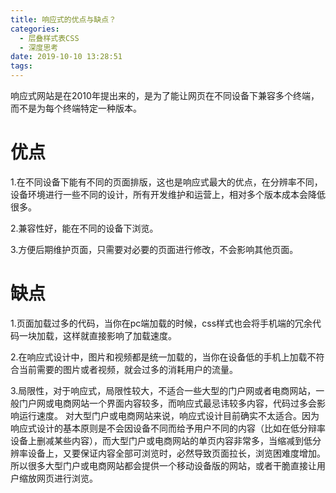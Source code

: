 ```yaml
---
title: 响应式的优点与缺点？
categories:
  - 层叠样式表CSS
  - 深度思考
date: 2019-10-10 13:28:51
tags:
---
```

响应式网站是在2010年提出来的，是为了能让网页在不同设备下兼容多个终端，而不是为每个终端特定一种版本。 

# 优点

1.在不同设备下能有不同的页面排版，这也是响应式最大的优点，在分辨率不同，设备环境进行一些不同的设计，所有开发维护和运营上，相对多个版本成本会降低很多。 

2.兼容性好，能在不同的设备下浏览。 

3.方便后期维护页面，只需要对必要的页面进行修改，不会影响其他页面。 

# 缺点

1.页面加载过多的代码，当你在pc端加载的时候，css样式也会将手机端的冗余代码一块加载，这样就直接影响了加载速度。 

2.在响应式设计中，图片和视频都是统一加载的，当你在设备低的手机上加载不符合当前需要的图片或者视频，就会过多的消耗用户的流量。 

3.局限性，对于响应式，局限性较大，不适合一些大型的门户网或者电商网站，一般门户网或电商网站一个界面内容较多，而响应式最忌讳较多内容，代码过多会影响运行速度。 
对大型门户或电商网站来说，响应式设计目前确实不太适合。因为响应式设计的基本原则是不会因设备不同而给予用户不同的内容（比如在低分辩率设备上删减某些内容），而大型门户或电商网站的单页内容非常多，当缩减到低分辨率设备上，又要保证内容全部可浏览时，必然导致页面拉长，浏览困难度增加。所以很多大型门户或电商网站都会提供一个移动设备版的网站，或者干脆直接让用户缩放网页进行浏览。
